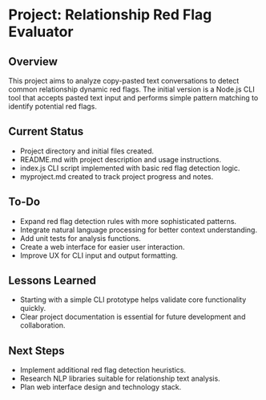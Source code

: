 # Project: Relationship Red Flag Evaluator

## Overview
This project aims to analyze copy-pasted text conversations to detect common relationship dynamic red flags. The initial version is a Node.js CLI tool that accepts pasted text input and performs simple pattern matching to identify potential red flags.

## Current Status
- Project directory and initial files created.
- README.md with project description and usage instructions.
- index.js CLI script implemented with basic red flag detection logic.
- myproject.md created to track project progress and notes.

## To-Do
- Expand red flag detection rules with more sophisticated patterns.
- Integrate natural language processing for better context understanding.
- Add unit tests for analysis functions.
- Create a web interface for easier user interaction.
- Improve UX for CLI input and output formatting.

## Lessons Learned
- Starting with a simple CLI prototype helps validate core functionality quickly.
- Clear project documentation is essential for future development and collaboration.

## Next Steps
- Implement additional red flag detection heuristics.
- Research NLP libraries suitable for relationship text analysis.
- Plan web interface design and technology stack.